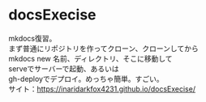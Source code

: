 # docsExecise
mkdocs復習。  
まず普通にリポジトリを作ってクローン、クローンしてから  
mkdocs new 名前、ディレクトリ、そこに移動して  
serveでサーバーで起動、あるいは  
gh-deployでデプロイ。めっちゃ簡単。すごい。  
サイト：https://inaridarkfox4231.github.io/docsExecise/
